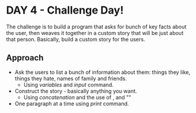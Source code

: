 # DAY 4 - Challenge Day!
The challenge is to build a program that asks for bunch of key facts about the user, then weaves it together in a custom story that will be just about that person. Basically, build a custom story for the users.
## Approach
- Ask the users to list a bunch of information about them: things they like, things they  hate, names of family and friends.
    - Using _variables_ and _input_ command.
- Construct the story - basically anything you want.
    - Using _concatenation_ and the use of  ,  and  ""
- One paragraph at a time using _print_ command.
